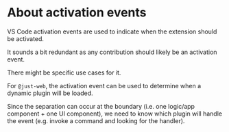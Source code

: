 # About activation events

VS Code activation events are used to indicate when the extension should be activated.

It sounds a bit redundant as any contribution should likely be an activation event.

There might be specific use cases for it.

For `@just-web`, the activation event can be used to determine when a dynamic plugin will be loaded.

Since the separation can occur at the boundary (i.e. one logic/app component + one UI component),
we need to know which plugin will handle the event (e.g. invoke a command and looking for the handler).
